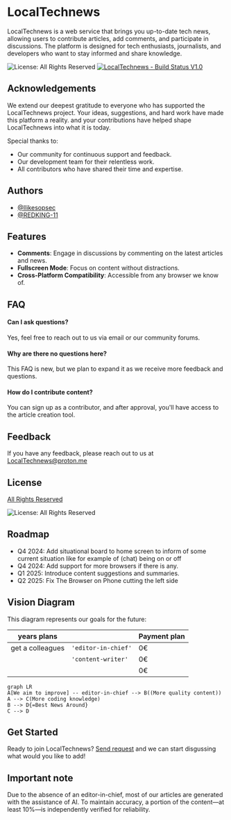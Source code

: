# LocalTechnews
LocalTechnews is a web service that brings you up-to-date tech news, allowing users to contribute articles, add comments, and participate in discussions. The platform is designed for tech enthusiasts, journalists, and developers who want to stay informed and share knowledge.

![License: All Rights Reserved](https://img.shields.io/badge/License-All%20Rights%20Reserved-red.svg)
[![LocalTechnews - Build Status V1.0](https://img.shields.io/badge/LocalTechnews-Build_Status_V1.0-darkred?style=for-the-badge)](https://)

## Acknowledgements
We extend our deepest gratitude to everyone who has supported the LocalTechnews project. Your ideas, suggestions, and hard work have made this platform a reality. and your contributions have helped shape LocalTechnews into what it is today.

Special thanks to:
- Our community for continuous support and feedback.
- Our development team for their relentless work.
- All contributors who have shared their time and expertise.
## Authors

- [@Ilikesopsec](https://www.github.com/ilikeopsec)
- [@REDKING-11](https://www.github.com/redking-11)
## Features

- **Comments**: Engage in discussions by commenting on the latest articles and news.
- **Fullscreen Mode**: Focus on content without distractions.
- **Cross-Platform Compatibility**: Accessible from any browser we know of.


## FAQ

#### Can I ask questions?
Yes, feel free to reach out to us via email or our community forums.

#### Why are there no questions here?
This FAQ is new, but we plan to expand it as we receive more feedback and questions.

#### How do I contribute content?
You can sign up as a contributor, and after approval, you'll have access to the article creation tool.

## Feedback

If you have any feedback, please reach out to us at LocalTechnews@proton.me


## License

[All Rights Reserved](#)

![License: All Rights Reserved](https://img.shields.io/badge/License-All%20Rights%20Reserved-red.svg)

## Roadmap

- Q4 2024: Add situational board to home screen to inform of some current situation like for example of (chat) being on or off
- Q4 2024: Add support for more browsers if there is any.
- Q1 2025: Introduce content suggestions and summaries.
- Q2 2025: Fix The Browser on Phone cutting the left side

## Vision Diagram

This diagram represents our goals for the future:

|years plans     |                               |Payment plan  |
|----------------|-------------------------------|--------------|
|get a colleagues|`'editor-in-chief'`            |   0€         |
|                |`'content-writer'`             |   0€         |
|                |                               |   0€         |

```mermaid
graph LR
A[We aim to improve] -- editor-in-chief --> B((More quality content))
A --> C(More coding knowledge)
B --> D{=Best News Around}
C --> D
```

## Get Started

Ready to join LocalTechnews? [Send request](https://localtechnews.github.io) and we can start disgussing what would you like to add!

## Important note

Due to the absence of an editor-in-chief, most of our articles are generated with the assistance of AI. To maintain accuracy, a portion of the content—at least 10%—is independently verified for reliability.
